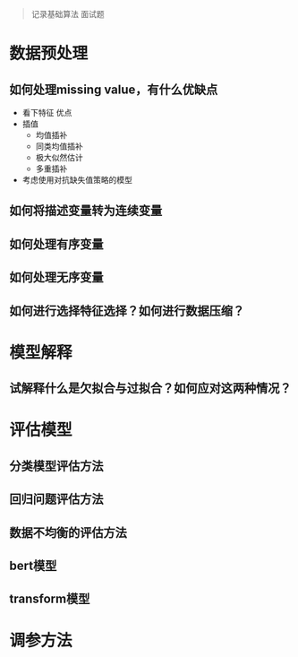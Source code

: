 > 记录基础算法 面试题

# 数据预处理
## **如何处理missing value，有什么优缺点**
- 看下特征 优点
- 插值 
  - 均值插补
  - 同类均值插补
  - 极大似然估计
  - 多重插补
- 考虑使用对抗缺失值策略的模型

## **如何将描述变量转为连续变量**
## **如何处理有序变量**
## **如何处理无序变量**
## **如何进行选择特征选择？如何进行数据压缩？**

# 模型解释
## **试解释什么是欠拟合与过拟合？如何应对这两种情况？**
# 评估模型
## **分类模型评估方法**
## **回归问题评估方法**
## **数据不均衡的评估方法**
## bert模型
## transform模型
# 调参方法